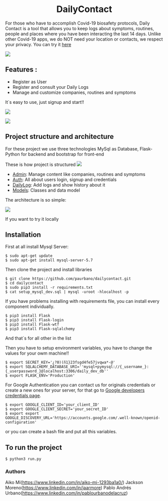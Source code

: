 <h1 align="center">DailyContact</h1>

For those who have to accomplish Covid-19 biosafety protocols, Daily Contact is a tool that allows you to keep logs about symptoms, routines, people and places where you have been interacting the last 14 days. Unlike other Covid-19 apps, we do NOT need your location or contacts, we respect your privacy. You can try it [here]((http://35.185.87.254/))

![](https://github.com/paurbano/dailycontact/tree/master/app/static/dist/img/landing.png)

## Features :

- Register as User
- Register and consult your Daily Logs
- Manage and customize companies, routines and symptoms

It´s easy to use, just signup and start!!

![](https://github.com/paurbano/dailycontact/tree/master/app/static/dist/img/signup.PNG)


![](https://github.com/paurbano/dailycontact/tree/master/app/static/dist/img/servicios.png)

## Project structure and architecture

For these project we use three technologies MySql as Database, Flask-Python for backend and bootstrap for front-end

These is how project is structured
![](https://github.com/paurbano/dailycontact/tree/master/app/static/dist/img/stucture.png)

- [Admin](https://github.com/paurbano/dailycontact/tree/master/app/admin): Manage content like companies, routines and symptoms 
- [Auth](https://github.com/paurbano/dailycontact/tree/master/app/auth): All about users login, signup and credentials
- [DailyLog](https://github.com/paurbano/dailycontact/tree/master/app/dailylog): Add logs and show history about it
- [Models](https://github.com/paurbano/dailycontact/tree/master/app/models): Classes and data model

The architecture is so simple:

![](https://github.com/paurbano/dailycontact/tree/master/app/static/dist/img/architecture.png)

If you want to try it locally

## Installation

First at all install Mysql Server:

    $ sudo apt-get update
    $ sudo apt-get install mysql-server-5.7

Then clone the project and install libraries

    $ git clone https://github.com/paurbano/dailycontact.git
    $ cd dailycontact
    $ sudo pip3 install -r requirements.txt
    $ cat setup_mysql_dev.sql | mysql -uroot -hlocalhost -p

If you have problems installing with requirements file, you can install every component individually.

    $ pip3 install Flask
    $ pip3 install Flask-login
    $ pip3 install Flask-wtf
    $ pip3 install Flask-sqlalchemy

And that´s for all other in the list

Then you have to setup environment variables, you have to change the values for your owm machine!!

    $ export SECRET_KEY='¿?0)(ñ1}23fsgd4fe57jvqwa*-@'
    $ export SQLALCHEMY_DATABASE_URI=''mysql+pymysql://{_username_}:{_userpassword_}@localhost:3306/daily_dev_db''
    $ export FLASK_ENV='Production'
 
 For Google Authentication you can contact us for originals credentials or create a new ones for your server, for that go to [Google developers credentials page](https://console.developers.google.com/apis/credentials).

    $ export GOOGLE_CLIENT_ID='your_client_ID'
    $ export GOOGLE_CLIENT_SECRET='your_secret_ID'
    $ export export GOOGLE_DISCOVERY_URL='https://accounts.google.com/.well-known/openid-configuration'

or you can create a bash file and put all this variables.

## To run the project

    $ python3 run.py

### Authors
Aiko Mi(https://www.linkedin.com/in/aiko-mi-1293ba1a0/)
Jackson Moreno(https://www.linkedin.com/in/jaarmore)
Pablo Andrés Urbano(https://www.linkedin.com/in/pablourbanodelacruz)